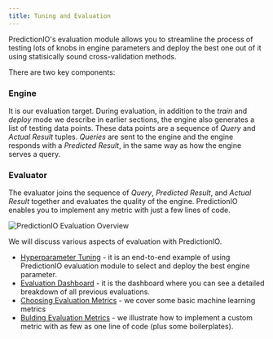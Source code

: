```yaml
---
title: Tuning and Evaluation
---
```


<!--
Licensed to the Apache Software Foundation (ASF) under one or more
contributor license agreements.  See the NOTICE file distributed with
this work for additional information regarding copyright ownership.
The ASF licenses this file to You under the Apache License, Version 2.0
(the "License"); you may not use this file except in compliance with
the License.  You may obtain a copy of the License at

    http://www.apache.org/licenses/LICENSE-2.0

Unless required by applicable law or agreed to in writing, software
distributed under the License is distributed on an "AS IS" BASIS,
WITHOUT WARRANTIES OR CONDITIONS OF ANY KIND, either express or implied.
See the License for the specific language governing permissions and
limitations under the License.
-->

PredictionIO's evaluation module allows you to streamline the process of
testing lots of knobs in engine parameters and deploy the best one out
of it using statisically sound cross-validation methods.

There are two key components:

### Engine

It is our evaluation target. During evaluation, in addition to
the *train* and *deploy* mode we describe in earlier sections,
the engine also generates a list of testing data points. These data
points are a sequence of *Query* and *Actual Result* tuples. *Queries* are
sent to the engine and the engine responds with a *Predicted Result*,
in the same way as how the engine serves a query.

### Evaluator

The evaluator joins the sequence of *Query*, *Predicted Result*, and *Actual Result*
together and evaluates the quality of the engine.
PredictionIO enables you to implement any metric with just a few lines of code.

![PredictionIO Evaluation Overview](/images/engine-evaluation.png)

We will discuss various aspects of evaluation with PredictionIO.

- [Hyperparameter Tuning](/evaluation/paramtuning/) - it is an end-to-end example
  of using PredictionIO evaluation module to select and deploy the best engine
  parameter.
- [Evaluation Dashboard](/evaluation/evaluationdashboard/) - it is the dashboard
  where you can see a detailed breakdown of all previous evaluations.
- [Choosing Evaluation Metrics](/evaluation/metricchoose/) - we cover some basic
  machine learning metrics
- [Bulding Evaluation Metrics](/evaluation/metricbuild/) - we illustrate how to
  implement a custom metric with as few as one line of code (plus some
  boilerplates).
